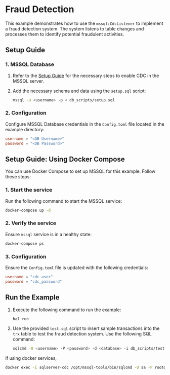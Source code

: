 # Fraud Detection 

This example demonstrates how to use the `mssql:CdcListener` to implement a fraud detection system. The system listens to table changes and processes them to identify potential fraudulent activities.

## Setup Guide

### 1. MSSQL Database

1. Refer to the [Setup Guide](https://central.ballerina.io/ballerinax/mssql/latest#setup-guide) for the necessary steps to enable CDC in the MSSQL server.

2. Add the necessary schema and data using the `setup.sql` script:
   ```bash
   mssql -u <username> -p < db_scripts/setup.sql
   ```

### 2. Configuration

Configure MSSQL Database credentials in the `Config.toml` file located in the example directory:

```toml
username = "<DB Username>"
password = "<DB Password>"
```

## Setup Guide: Using Docker Compose

You can use Docker Compose to set up MSSQL for this example. Follow these steps:

### 1. Start the service

Run the following command to start the MSSQL service:

```bash
docker-compose up -d
```

### 2. Verify the service

Ensure `mssql` service is in a healthy state:

```bash
docker-compose ps
```

### 3. Configuration

Ensure the `Config.toml` file is updated with the following credentials:

```toml
username = "cdc_user"
password = "cdc_password"
```

## Run the Example

1. Execute the following command to run the example:

   ```bash
   bal run
   ```

2. Use the provided `test.sql` script to insert sample transactions into the `trx` table to test the fraud detection system. Use the following SQL command:

   ```bash
   sqlcmd -U <username> -P <password> -d <database> -i db_scripts/test.sql
   ```

If using docker services,

   ```bash
   docker exec -i sqlserver-cdc /opt/mssql-tools/bin/sqlcmd -U sa -P root@123 -d  -i db-scripts/test.sql
   ```
